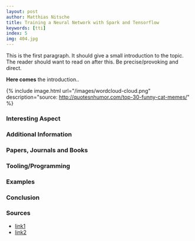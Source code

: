 ```yaml
---
layout: post
author: Matthias Nitsche
title: Training a Neural Network with Spark and Tensorflow
keywords: [tti]
index: 5
img: 404.jpg
---
```


This is the first paragraph. It should give a small introduction to the topic. The reader should want to read on after this. Be precise/provoking and direct.

<b>Here comes</b> the introduction..

{% include image.html url="/images/wordcloud-cloud.png" description="source: http://quotesnhumor.com/top-30-funny-cat-memes/" %}

### Interesting Aspect

### Additional Information

### Papers, Journals and Books

### Tooling/Programming

### Examples

### Conclusion

### Sources

- [link1](https://google.com)
- [link2](https://google.com)
